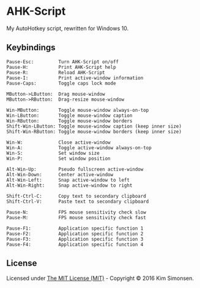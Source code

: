 # AHK-Script
My AutoHotkey script, rewritten for Windows 10.

## Keybindings
	Pause-Esc:         Turn AHK-Script on/off
	Pause-H:           Print AHK-Script help
	Pause-R:           Reload AHK-Script
	Pause-I:           Print active-window information
	Pause-Caps:        Toggle caps lock mode

	MButton->LButton:  Drag mouse-window
	MButton->RButton:  Drag-resize mouse-window

	Win-MButton:       Toggle mouse-window always-on-top
	Win-LButton:       Toggle mouse-window caption
	Win-RButton:       Toggle mouse-window borders
	Shift-Win-LButton: Toggle mouse-window caption (keep inner size)
	Shift-Win-RButton: Toggle mouse-window borders (keep inner size)

	Win-W:             Close active-window
	Win-A:             Toggle active-window always-on-top
	Win-S:             Set window size
	Win-P:             Set window position

	Alt-Win-Up:        Pseudo fullscreen active-window
	Alt-Win-Down:      Center active-window
	Alt-Win-Left:      Snap active-window to left
	Alt-Win-Right:     Snap active-window to right

	Shift-Ctrl-C:      Copy text to secondary clipboard
	Shift-Ctrl-V:      Paste text to secondary clipboard

	Pause-N:           FPS mouse sensitivity check slow
	Pause-M:           FPS mouse sensitivity check fast

	Pause-F1:          Application specific function 1
	Pause-F2:          Application specific function 2
	Pause-F3:          Application specific function 3
	Pause-F4:          Application specific function 4

## License
Licensed under [The MIT License (MIT)](https://opensource.org/licenses/MIT) - Copyright &copy; 2016 Kim Simonsen.
